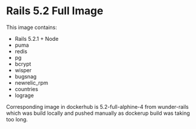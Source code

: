 # Rails 5.2 Full Image

This image contains:

- Rails 5.2.1 + Node
- puma
- redis
- pg
- bcrypt
- wisper
- bugsnag
- newrelic_rpm
- countries
- lograge

Corresponding image in dockerhub is 5.2-full-alphine-4 from wunder-rails which was build locally and pushed manually as dockerup build was taking too long.

